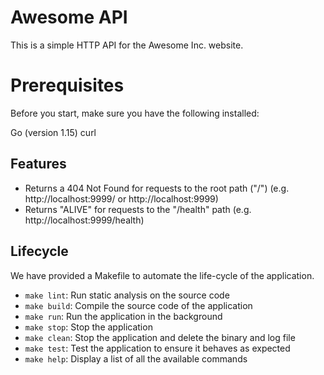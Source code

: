 # Awesome API

This is a simple HTTP API for the Awesome Inc. website.

# Prerequisites

Before you start, make sure you have the following installed:

Go (version 1.15)
curl

## Features

- Returns a 404 Not Found for requests to the root path ("/") (e.g. http://localhost:9999/ or http://localhost:9999)
- Returns "ALIVE" for requests to the "/health" path (e.g. http://localhost:9999/health)

## Lifecycle

We have provided a Makefile to automate the life-cycle of the application. 

- `make lint`: Run static analysis on the source code
- `make build`: Compile the source code of the application
- `make run`: Run the application in the background
- `make stop`: Stop the application
- `make clean`: Stop the application and delete the binary and log file
- `make test`: Test the application to ensure it behaves as expected
- `make help`: Display a list of all the available commands


